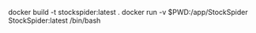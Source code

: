 docker build -t stockspider:latest .
docker run -v $PWD:/app/StockSpider StockSpider:latest /bin/bash
